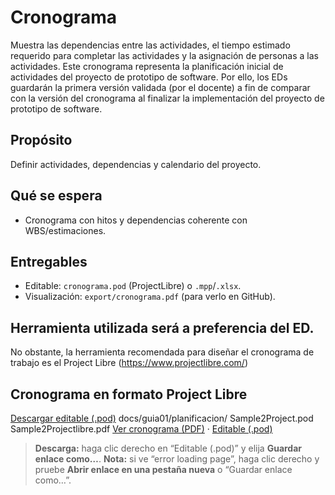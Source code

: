 # Cronograma
Muestra las dependencias entre las actividades, el tiempo estimado requerido para completar las actividades y la asignación de personas a las actividades. Este cronograma representa la planificación inicial de actividades del proyecto de prototipo de software. Por ello, los EDs guardarán la primera versión validada (por el docente) a fin de comparar con la versión del cronograma al finalizar la implementación del proyecto de prototipo de software.
## Propósito
Definir actividades, dependencias y calendario del proyecto.

## Qué se espera
- Cronograma con hitos y dependencias coherente con WBS/estimaciones.

## Entregables
- Editable: `cronograma.pod` (ProjectLibre) o `.mpp`/`.xlsx`.
- Visualización: `export/cronograma.pdf` (para verlo en GitHub).

## Herramienta utilizada será a preferencia del ED.
No obstante, la herramienta recomendada para diseñar el cronograma de trabajo es el Project Libre (https://www.projectlibre.com/)

## Cronograma en formato Project Libre
[Descargar editable (.pod)](Sample2Project.pod?raw=1)
docs/guia01/planificacion/
  Sample2Project.pod
  Sample2Projectlibre.pdf
[Ver cronograma (PDF)](Sample2Projectlibre.pdf) · [Editable (.pod)](Sample2Project.pod)

> **Descarga:** haga clic derecho en “Editable (.pod)” y elija **Guardar enlace como…**.
> **Nota:** si ve “error loading page”, haga clic derecho y pruebe **Abrir enlace en una pestaña nueva**
> o “Guardar enlace como…”.
